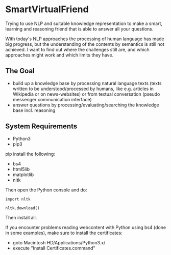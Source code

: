 # SmartVirtualFriend
Trying to use NLP and suitable knowledge representation to make a smart, learning and reasoning friend that
is able to answer all your questions.

With today's NLP approaches the processing of human language has made big progress, but the understanding of 
the contents by semantics is still not achieved. I want to find out where the challenges still are, and
which approaches might work and which limits they have.

## The Goal
- build up a knowledge base by processing natural language texts (texts written to be understood/processed
  by humans, like e.g. articles in Wikipedia or on news-websites) or from textual conversation (pseudo
  messenger communication interface)
- answer questions by processing/evaluating/searching the knowledge base incl. reasoning

## System Requirements
- Python3
- pip3

pip install the following:
- bs4
- html5lib
- matplotlib
- nltk

Then open the Python console and do:
```
import nltk

nltk.download()
```
Then install all.

If you encounter problems reading webcontent with Python using bs4 (done in 
some examples), make sure to install the certificates:

- goto Macintosh HD/Applications/Python3.x/
- execute "Install Certificates.command"
